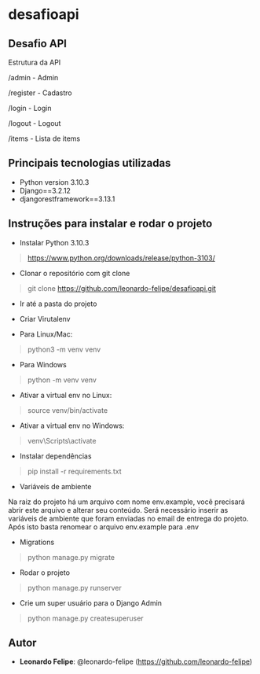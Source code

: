 # desafioapi
   
## Desafio API
 
Estrutura da API

/admin     - Admin

/register  - Cadastro

/login     - Login

/logout    - Logout

/items     - Lista de items
 
 
## Principais tecnologias utilizadas
 
* Python version 3.10.3
* Django==3.2.12
* djangorestframework==3.13.1
 
## Instruções para instalar e rodar o projeto
 
* Instalar Python 3.10.3
>    https://www.python.org/downloads/release/python-3103/

* Clonar o repositório com git clone
> git clone https://github.com/leonardo-felipe/desafioapi.git

* Ir até a pasta do projeto

* Criar Virutalenv
* Para Linux/Mac:
> python3 -m venv venv
* Para Windows
> python -m venv venv

* Ativar a virtual env no Linux:
> source venv/bin/activate
* Ativar a virtual env no Windows:
> venv\Scripts\activate

* Instalar dependências
> pip install -r requirements.txt

* Variáveis de ambiente

Na raiz do projeto há um arquivo com nome env.example, você precisará abrir este arquivo e alterar seu conteúdo. Será necessário inserir as variáveis de ambiente que foram enviadas no email de entrega do projeto. Após isto basta renomear o arquivo env.example para .env

* Migrations
> python manage.py migrate


* Rodar o projeto
> python manage.py runserver

* Crie um super usuário para o Django Admin
> python manage.py createsuperuser

  
## Autor
 
* **Leonardo Felipe**: @leonardo-felipe (https://github.com/leonardo-felipe)
